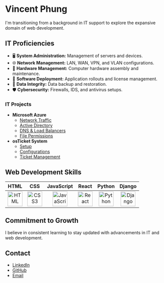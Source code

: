 # Vincent Phung

I'm transitioning from a background in IT support to explore the expansive domain of web development.

## IT Proficiencies
- 🖥️ **System Administration:** Management of servers and devices.
- 🌐 **Network Management:** LAN, WAN, VPN, and VLAN configurations.
- 🔩 **Hardware Management:** Computer hardware assembly and maintenance.
- 💽 **Software Deployment:** Application rollouts and license management.
- 💾 **Data Integrity:** Data backup and restoration.
- 🛡️ **Cybersecurity:** Firewalls, IDS, and antivirus setups.

### IT Projects
- **Microsoft Azure**
  - [Network Traffic](https://github.com//azure-network-protocols)
  - [Active Directory](https://github.com//install-ad)
  - [DNS & Load Balancers](https://github.com//intuition-dns)
  - [File Permissions](https://github.com//file-permissions)
- **osTicket System**
  - [Setup](https://github.com//osticket-prereqs)
  - [Configurations](https://github.com//post-install-config)
  - [Ticket Management](https://github.com//ticket-lifecycle)

## Web Development Skills

| HTML | CSS | JavaScript | React | Python | Django |
| :---: | :---: | :---: | :---: | :---: | :---: |
| [<img src="https://cdn.jsdelivr.net/gh/devicons/devicon/icons/html5/html5-plain.svg" width="48" height="48" alt="HTML"/>](#) | [<img src="https://cdn.jsdelivr.net/gh/devicons/devicon/icons/css3/css3-plain.svg" width="48" height="48" alt="CSS3"/>](#) | [<img src="https://cdn.jsdelivr.net/gh/devicons/devicon/icons/javascript/javascript-plain.svg" width="48" height="48" alt="JavaScript"/>](#) | [<img src="https://cdn.jsdelivr.net/gh/devicons/devicon/icons/react/react-original.svg" width="48" height="48" alt="React"/>](#) | [<img src="https://cdn.jsdelivr.net/gh/devicons/devicon/icons/python/python-original.svg" width="48" height="48" alt="Python"/>](#) | [<img src="https://devicon-website.vercel.app/api/django/plain-wordmark.svg" width="48" height="48" alt="Django"/>](#) |

## Commitment to Growth

I believe in consistent learning to stay updated with advancements in IT and web development.

## Contact
- [LinkedIn](https://www.linkedin.com/in/vincenthphung)
- [GitHub](https://github.com/vincenthphung)
- [Email](mailto:vincent.h.phung@gmail.com)
